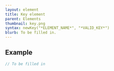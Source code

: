 ```yaml
---
layout: element
title: Key element
parent: Elements
thumbnail: key.png
syntax: newKey("*ELEMENT_NAME*", "*VALID_KEY*")
blurb: To be filled in.
---
```


## Example
```javascript
// To be filled in
```

